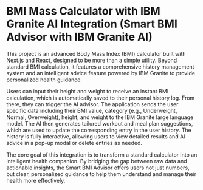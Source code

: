 # BMI Mass Calculator with IBM Granite AI Integration (Smart BMI Advisor with IBM Granite AI)
This project is an advanced Body Mass Index (BMI) calculator built with Next.js and React, designed to be more than a simple utility. Beyond standard BMI calculation, it features a comprehensive history management system and an intelligent advice feature powered by IBM Granite to provide personalized health guidance.

Users can input their height and weight to receive an instant BMI calculation, which is automatically saved to their personal history log. From there, they can trigger the AI advisor. The application sends the user specific data including their BMI value, category (e.g., Underweight, Normal, Overweight), height, and weight to the IBM Granite large language model. The AI then generates tailored workout and meal plan suggestions, which are used to update the corresponding entry in the user history. The history is fully interactive, allowing users to view detailed results and AI advice in a pop-up modal or delete entries as needed.

The core goal of this integration is to transform a standard calculator into an intelligent health companion. By bridging the gap between raw data and actionable insights, the Smart BMI Advisor offers users not just numbers, but clear, personalized guidance to help them understand and manage their health more effectively.